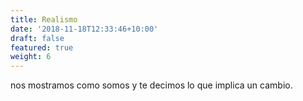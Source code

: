 ```yaml
---
title: Realismo
date: '2018-11-18T12:33:46+10:00'
draft: false
featured: true
weight: 6
---
```

nos mostramos como somos y te decimos lo que implica un cambio.
